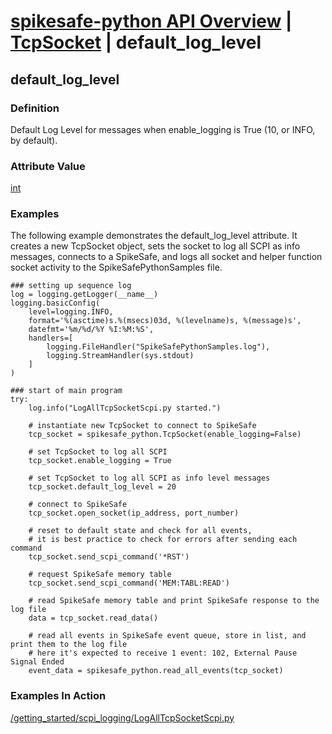 # [spikesafe-python API Overview](/spikesafe_python_lib_docs/README.md) | [TcpSocket](/spikesafe_python_lib_docs/TcpSocket/README.md) | default_log_level

## default_log_level

### Definition
Default Log Level for messages when enable_logging is True (10, or INFO, by default).

### Attribute Value
[int](https://docs.python.org/3/library/logging.html#logging-levels)  

### Examples
The following example demonstrates the default_log_level attribute. It creates a new TcpSocket object, sets the socket to log all SCPI as info messages, connects to a SpikeSafe, and logs all socket and helper function socket activity to the SpikeSafePythonSamples file.
```
### setting up sequence log
log = logging.getLogger(__name__)
logging.basicConfig(
    level=logging.INFO,
    format='%(asctime)s.%(msecs)03d, %(levelname)s, %(message)s',
    datefmt='%m/%d/%Y %I:%M:%S',
    handlers=[
        logging.FileHandler("SpikeSafePythonSamples.log"),
        logging.StreamHandler(sys.stdout)
    ]
)

### start of main program
try:
    log.info("LogAllTcpSocketScpi.py started.")
    
    # instantiate new TcpSocket to connect to SpikeSafe
    tcp_socket = spikesafe_python.TcpSocket(enable_logging=False)

    # set TcpSocket to log all SCPI
    tcp_socket.enable_logging = True

    # set TcpSocket to log all SCPI as info level messages
    tcp_socket.default_log_level = 20

    # connect to SpikeSafe
    tcp_socket.open_socket(ip_address, port_number)

    # reset to default state and check for all events,
    # it is best practice to check for errors after sending each command      
    tcp_socket.send_scpi_command('*RST')

    # request SpikeSafe memory table
    tcp_socket.send_scpi_command('MEM:TABL:READ')

    # read SpikeSafe memory table and print SpikeSafe response to the log file
    data = tcp_socket.read_data()   

    # read all events in SpikeSafe event queue, store in list, and print them to the log file
    # here it's expected to receive 1 event: 102, External Pause Signal Ended
    event_data = spikesafe_python.read_all_events(tcp_socket)
```

### Examples In Action
[/getting_started/scpi_logging/LogAllTcpSocketScpi.py](/getting_started/scpi_logging/LogAllTcpSocketScpi.py)